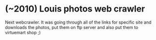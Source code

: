 # (~2010) Louis photos web crawler

Next webcrawler. It was going through all of the links for specific site and downloads the photos, put them on ftp server and also put them to virtuemart shop ;)